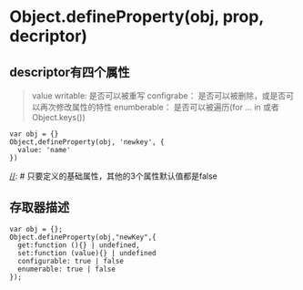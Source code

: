 # Object.defineProperty(obj, prop, decriptor)
## descriptor有四个属性
> value
> writable: 是否可以被重写
> configrabe： 是否可以被删除，或是否可以再次修改属性的特性
> enumberable： 是否可以被遍历(for ... in 或者 Object.keys())
```
var obj = {}
Object,defineProperty(obj, 'newkey', {
  value: 'name'
})
```
[//]: # 只要定义的基础属性，其他的3个属性默认值都是false

## 存取器描述
```
var obj = {};
Object.defineProperty(obj,"newKey",{
  get:function (){} | undefined,
  set:function (value){} | undefined
  configurable: true | false
  enumerable: true | false
});
```
[//]: 注意：当使用了getter或setter方法，不允许使用writable和value这两个属性